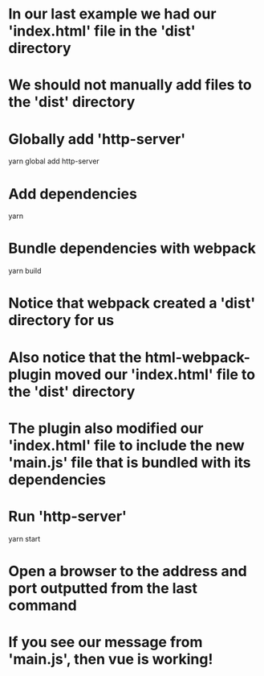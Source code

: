 # In our last example we had our 'index.html' file in the 'dist' directory

# We should not manually add files to the 'dist' directory

# Globally add 'http-server'
yarn global add http-server

# Add dependencies
yarn

# Bundle dependencies with webpack 
yarn build

# Notice that webpack created a 'dist' directory for us

# Also notice that the html-webpack-plugin moved our 'index.html' file to the 'dist' directory

# The plugin also modified our 'index.html' file to include the new 'main.js' file that is bundled with its dependencies

# Run 'http-server'
yarn start

# Open a browser to the address and port outputted from the last command

# If you see our message from 'main.js', then vue is working!